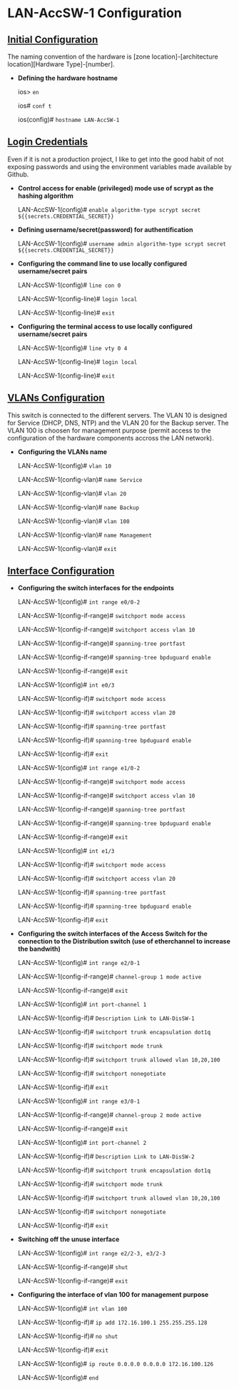 # LAN-AccSW-1 Configuration

## <ins>Initial Configuration</ins>

The naming convention of the hardware is [zone location]-\[architecture location][Hardware Type]-\[number].

- **Defining the hardware hostname**

    ios> `en`

    ios# `conf t`

    ios(config)# `hostname LAN-AccSW-1`


## <ins>Login Credentials</ins>

Even if it is not a production project, I like to get into the good habit of not exposing passwords and using the environment variables made available by Github.

- **Control access for enable (privileged) mode use of scrypt as the hashing algorithm**

    LAN-AccSW-1(config)# `enable algorithm-type scrypt secret ${{secrets.CREDENTIAL_SECRET}}`

- **Defining username/secret(password) for authentification**

    LAN-AccSW-1(config)# `username admin algorithm-type scrypt secret ${{secrets.CREDENTIAL_SECRET}}`

- **Configuring the command line to use locally configured username/secret pairs**

    LAN-AccSW-1(config)# `line con 0`

    LAN-AccSW-1(config-line)# `login local`

    LAN-AccSW-1(config-line)# `exit`

- **Configuring the terminal access to use locally configured username/secret pairs**

    LAN-AccSW-1(config)# `line vty 0 4`

    LAN-AccSW-1(config-line)# `login local`

    LAN-AccSW-1(config-line)# `exit`

## <ins>VLANs Configuration</ins>

This switch is connected to the different servers. The VLAN 10 is designed for Service (DHCP, DNS, NTP) and the VLAN 20 for the Backup server.
The VLAN 100 is choosen for management purpose (permit access to the configuration of the hardware components accross the LAN network).

-  **Configuring the VLANs name**

    LAN-AccSW-1(config)# `vlan 10`

    LAN-AccSW-1(config-vlan)# `name Service`

    LAN-AccSW-1(config-vlan)# `vlan 20`

    LAN-AccSW-1(config-vlan)# `name Backup`

    LAN-AccSW-1(config-vlan)# `vlan 100`

    LAN-AccSW-1(config-vlan)# `name Management`

    LAN-AccSW-1(config-vlan)# `exit`

## <ins>Interface Configuration</ins>

- **Configuring the switch interfaces for the endpoints**

    LAN-AccSW-1(config)# `int range e0/0-2`

    LAN-AccSW-1(config-if-range)# `switchport mode access`

    LAN-AccSW-1(config-if-range)# `switchport access vlan 10`

    LAN-AccSW-1(config-if-range)# `spanning-tree portfast`

    LAN-AccSW-1(config-if-range)# `spanning-tree bpduguard enable`

    LAN-AccSW-1(config-if-range)# `exit`

    LAN-AccSW-1(config)# `int e0/3`

    LAN-AccSW-1(config-if)# `switchport mode access`

    LAN-AccSW-1(config-if)# `switchport access vlan 20`

    LAN-AccSW-1(config-if)# `spanning-tree portfast`

    LAN-AccSW-1(config-if)# `spanning-tree bpduguard enable`

    LAN-AccSW-1(config-if)# `exit`

    LAN-AccSW-1(config)# `int range e1/0-2`

    LAN-AccSW-1(config-if-range)# `switchport mode access`

    LAN-AccSW-1(config-if-range)# `switchport access vlan 10`

    LAN-AccSW-1(config-if-range)# `spanning-tree portfast`

    LAN-AccSW-1(config-if-range)# `spanning-tree bpduguard enable`

    LAN-AccSW-1(config-if-range)# `exit`

    LAN-AccSW-1(config)# `int e1/3`

    LAN-AccSW-1(config-if)# `switchport mode access`

    LAN-AccSW-1(config-if)# `switchport access vlan 20`

    LAN-AccSW-1(config-if)# `spanning-tree portfast`

    LAN-AccSW-1(config-if)# `spanning-tree bpduguard enable`

    LAN-AccSW-1(config-if)# `exit`

- **Configuring the switch interfaces of the Access Switch for the connection to the Distribution switch (use of etherchannel to increase the bandwith)**

    LAN-AccSW-1(config)# `int range e2/0-1`

    LAN-AccSW-1(config-if-range)# `channel-group 1 mode active`

    LAN-AccSW-1(config-if-range)# `exit`

    LAN-AccSW-1(config)# `int port-channel 1`

    LAN-AccSW-1(config-if)# `Description Link to LAN-DisSW-1`

    LAN-AccSW-1(config-if)# `switchport trunk encapsulation dot1q`

    LAN-AccSW-1(config-if)# `switchport mode trunk`

    LAN-AccSW-1(config-if)# `switchport trunk allowed vlan 10,20,100`

    LAN-AccSW-1(config-if)# `switchport nonegotiate`

    LAN-AccSW-1(config-if)# `exit`

    LAN-AccSW-1(config)# `int range e3/0-1`

    LAN-AccSW-1(config-if-range)# `channel-group 2 mode active`

    LAN-AccSW-1(config-if-range)# `exit`

    LAN-AccSW-1(config)# `int port-channel 2`

    LAN-AccSW-1(config-if)# `Description Link to LAN-DisSW-2`

    LAN-AccSW-1(config-if)# `switchport trunk encapsulation dot1q`

    LAN-AccSW-1(config-if)# `switchport mode trunk`

    LAN-AccSW-1(config-if)# `switchport trunk allowed vlan 10,20,100`

    LAN-AccSW-1(config-if)# `switchport nonegotiate`

    LAN-AccSW-1(config-if)# `exit`

- **Switching off the unuse interface**

    LAN-AccSW-1(config)# `int range e2/2-3, e3/2-3`

    LAN-AccSW-1(config-if-range)# `shut`

    LAN-AccSW-1(config-if-range)# `exit`

- **Configuring the interface of vlan 100 for management purpose**

    LAN-AccSW-1(config)# `int vlan 100`

    LAN-AccSW-1(config-if)# `ip add 172.16.100.1 255.255.255.128`

    LAN-AccSW-1(config-if)# `no shut`

    LAN-AccSW-1(config-if)# `exit`

    LAN-AccSW-1(config)# `ip route 0.0.0.0 0.0.0.0 172.16.100.126`

    LAN-AccSW-1(config)# `end`








